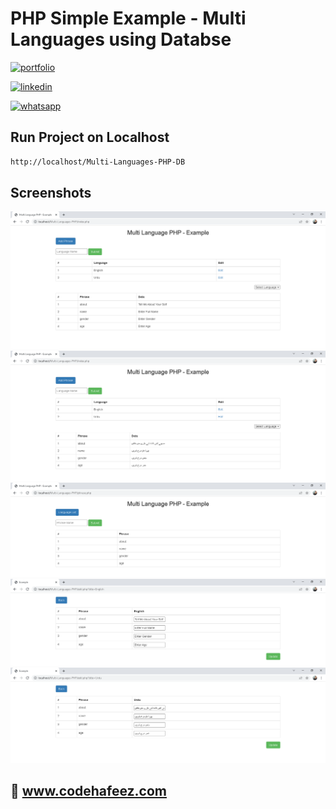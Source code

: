 # PHP Simple Example - Multi Languages using Databse

[![portfolio](https://img.shields.io/badge/my_portfolio-000?style=for-the-badge&logo=ko-fi&logoColor=white)](https://www.codehafeez.com/)

[![linkedin](https://img.shields.io/badge/linkedin-0A66C2?style=for-the-badge&logo=linkedin&logoColor=white)](https://www.linkedin.com/in/codehafeez/)

[![whatsapp](https://img.shields.io/badge/whatsapp-GREEN?style=for-the-badge&logo=whatsapp&logoColor=white)](https://api.whatsapp.com/send?phone=923123349398)


## Run Project on Localhost

```bash
http://localhost/Multi-Languages-PHP-DB
```    

## Screenshots
![](https://raw.githubusercontent.com/codehafeez/Multi-Languages-PHP-DB/main/Screenshots/Output-01.png)
![](https://raw.githubusercontent.com/codehafeez/Multi-Languages-PHP-DB/main/Screenshots/Output-02.png)
![](https://raw.githubusercontent.com/codehafeez/Multi-Languages-PHP-DB/main/Screenshots/Output-03.png)
![](https://raw.githubusercontent.com/codehafeez/Multi-Languages-PHP-DB/main/Screenshots/Output-04.png)
![](https://raw.githubusercontent.com/codehafeez/Multi-Languages-PHP-DB/main/Screenshots/Output-05.png)


## 🔗 www.codehafeez.com
